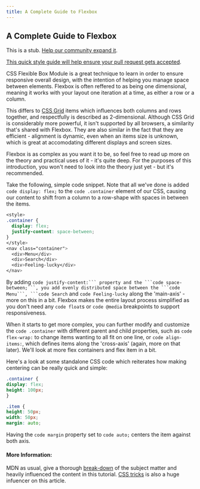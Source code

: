 ```yaml
---
title: A Complete Guide to Flexbox
---
```

## A Complete Guide to Flexbox

This is a stub. <a href='https://github.com/freecodecamp/guides/tree/master/src/pages/css/tutorials/a-complete-guide-to-flexbox/index.md' target='_blank' rel='nofollow'>Help our community expand it</a>.

<a href='https://github.com/freecodecamp/guides/blob/master/README.md' target='_blank' rel='nofollow'>This quick style guide will help ensure your pull request gets accepted</a>.

<!-- The article goes here, in GitHub-flavored Markdown. Feel free to add YouTube videos, images, and CodePen/JSBin embeds  -->

CSS Flexible Box Module is a great technique to learn in order to ensure responsive overall design, with the intention of helping you manage space between elements. Flexbox is often reffered to as being one dimensional, meaning it works with your layout one iteration at a time, as either a row or a column.

This differs to <a href='https://guide.freecodecamp.org/css/css3-grid-layout' target='_blank'>CSS Grid</a> items which influences both columns and rows together, and respectfully is described as 2-dimensional. Although CSS Grid is considerably more powerful, it isn't supported by all browsers, a similarity that's shared with Flexbox. They are also similar in the fact that they are efficient - alignment is dynamic, even when an items size is unknown, which is great at accomodating different displays and screen sizes.

Flexbox is as complex as you want it to be, so feel free to read up more on the theory and practical uses of it - it's quite deep. For the purposes of this introduction, you won't need to look into the theory just yet - but it's recommended.

Take the following, simple code snippet. Note that all we've done is added ```code display: flex;``` to the ```code .container``` element of our CSS, causing our content to shift from a column to a row-shape with spaces in between the items.  

```css
<style>
.container {
  display: flex;
  justify-content: space-between;
}
</style>
<nav class="container">
  <div>Menu</div>
  <div>Search</div>
  <div>Feeling-lucky</div>
</nav>
```

By adding ````code justify-content:``` property and the ```code space-between;```, you add evenly distributed space between the ```code Menu```, ```code Search```` and ```code Feeling-lucky``` along the 'main-axis' - more on this in a bit. Flexbox makes the entire layout process simplified as you don't need any ```code float```s or ```code @media``` breakpoints to support responsiveness. 

When it starts to get more complex, you can further modify and customize the ```code .container``` with different parent and child properties, such as ```code flex-wrap:``` to change items wanting to all fit on one line, or ```code align-items:```, which defines items along the 'cross-axis' (again, more on that later). We'll look at more flex containers and flex item in a bit. 

Here's a look at some standalone CSS code which reiterates how making centering can be really quick and simple:

```css 
.container {
display: flex;
height: 100px;
}

.item {
height: 50px;
width: 50px;
margin: auto;
```

Having the ```code margin``` property set to ```code auto;``` centers the item against both axis. 

<!-- could now touch on some back-ground about the main and cross axis, and parent and child flex properties -->


#### More Information:
<!-- Please add any articles you think might be helpful to read before writing the article -->
MDN as usual, give a thorough <a href='https://developer.mozilla.org/en-US/docs/Web/CSS/CSS_Flexible_Box_Layout/Basic_Concepts_of_Flexbox' target='_blank'> break-down</a> of the subject matter and heavily influenced the content in this tutorial. 
<a href="https://css-tricks.com" target="_blank">CSS tricks</a> is also a huge infuencer on this article.
